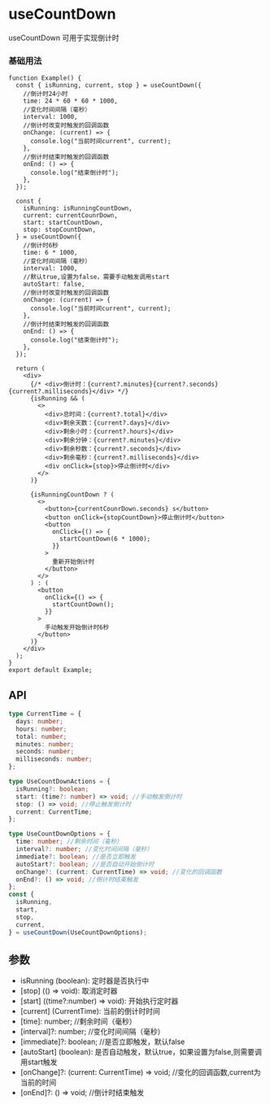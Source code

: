 # useCountDown

useCountDown 可用于实现倒计时

### 基础用法

```tsx
function Example() {
  const { isRunning, current, stop } = useCountDown({
    //倒计时24小时
    time: 24 * 60 * 60 * 1000,
    //变化时间间隔（毫秒）
    interval: 1000,
    //倒计时改变时触发的回调函数
    onChange: (current) => {
      console.log("当前时间current", current);
    },
    //倒计时结束时触发的回调函数
    onEnd: () => {
      console.log("结束倒计时");
    },
  });

  const {
    isRunning: isRunningCountDown,
    current: currentCounrDown,
    start: startCountDown,
    stop: stopCountDown,
  } = useCountDown({
    //倒计时6秒
    time: 6 * 1000,
    //变化时间间隔（毫秒）
    interval: 1000,
    //默认true,设置为false，需要手动触发调用start
    autoStart: false,
    //倒计时改变时触发的回调函数
    onChange: (current) => {
      console.log("当前时间current", current);
    },
    //倒计时结束时触发的回调函数
    onEnd: () => {
      console.log("结束倒计时");
    },
  });

  return (
    <div>
      {/* <div>倒计时：{current?.minutes}{current?.seconds}{current?.milliseconds}</div> */}
      {isRunning && (
        <>
          <div>总时间：{current?.total}</div>
          <div>剩余天数：{current?.days}</div>
          <div>剩余小时：{current?.hours}</div>
          <div>剩余分钟：{current?.minutes}</div>
          <div>剩余秒数：{current?.seconds}</div>
          <div>剩余毫秒：{current?.milliseconds}</div>
          <div onClick={stop}>停止倒计时</div>
        </>
      )}

      {isRunningCountDown ? (
        <>
          <button>{currentCounrDown.seconds} s</button>
          <button onClick={stopCountDown}>停止倒计时</button>
          <button
            onClick={() => {
              startCountDown(6 * 1000);
            }}
          >
            重新开始倒计时
          </button>
        </>
      ) : (
        <button
          onClick={() => {
            startCountDown();
          }}
        >
          手动触发开始倒计时6秒
        </button>
      )}
    </div>
  );
}
export default Example;
```

## API

```typescript
type CurrentTime = {
  days: number;
  hours: number;
  total: number;
  minutes: number;
  seconds: number;
  milliseconds: number;
};

type UseCountDownActions = {
  isRunning?: boolean;
  start: (time?: number) => void; //手动触发倒计时
  stop: () => void; //停止触发倒计时
  current: CurrentTime;
};

type UseCountDownOptions = {
  time: number; //剩余时间（毫秒）
  interval?: number; //变化时间间隔（毫秒）
  immediate?: boolean; //是否立即触发
  autoStart?: boolean; //是否自动开始倒计时
  onChange?: (current: CurrentTime) => void; //变化的回调函数
  onEnd?: () => void; //倒计时结束触发
};
const {
  isRunning,
  start,
  stop,
  current,
} = useCountDown(UseCountDownOptions);
```

## 参数
- isRunning (boolean): 定时器是否执行中
- [stop] (() => void): 取消定时器
- [start] ((time?:number) => void): 开始执行定时器
- [current] (CurrentTime): 当前的倒计时时间
- [time]: number; //剩余时间（毫秒）
- [interval]?: number; //变化时间间隔（毫秒）
- [immediate]?: boolean; //是否立即触发，默认false
- [autoStart] (boolean): 是否自动触发，默认true，如果设置为false,则需要调用start触发
- [onChange]?: (current: CurrentTime) => void; //变化的回调函数,current为当前的时间
- [onEnd]?: () => void; //倒计时结束触发